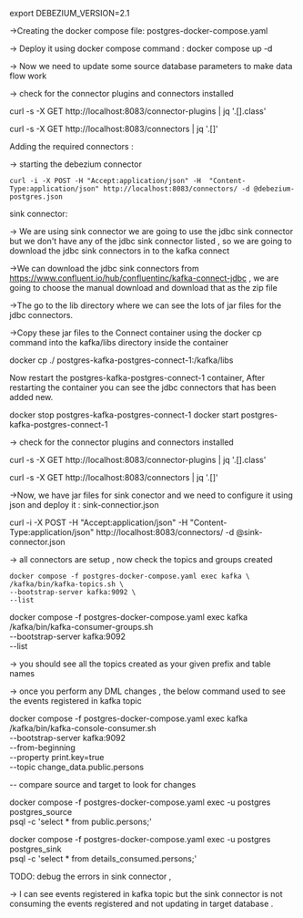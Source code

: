 export DEBEZIUM_VERSION=2.1

->Creating the docker compose file: postgres-docker-compose.yaml

-> Deploy it using docker compose command : docker compose up -d

-> Now we need to update some source database parameters to  make data flow work 


-> check for the connector plugins and connectors installed 

curl -s -X GET http://localhost:8083/connector-plugins | jq '.[].class'

curl -s -X GET http://localhost:8083/connectors | jq '.[]'


Adding the required connectors :

-> starting the debezium connector 

    curl -i -X POST -H "Accept:application/json" -H  "Content-Type:application/json" http://localhost:8083/connectors/ -d @debezium-postgres.json

sink connector: 

-> We are using sink connector we are going to use the jdbc sink connector but we don't have any of the jdbc sink connector listed , so we are going to download the jdbc sink connectors in to the kafka connect

->We can download the jdbc sink connectors from https://www.confluent.io/hub/confluentinc/kafka-connect-jdbc , we are going to choose the manual download and download that as the zip file 

->The go to the lib directory where we can see the lots of jar files for the jdbc connectors.

->Copy these jar files to the Connect container using the docker cp command into the kafka/libs directory inside the container

docker cp ./ postgres-kafka-postgres-connect-1:/kafka/libs

Now restart the  postgres-kafka-postgres-connect-1 container, After restarting the container you can see the jdbc connectors that has been added new.

docker stop  postgres-kafka-postgres-connect-1
docker start  postgres-kafka-postgres-connect-1

-> check for the connector plugins and connectors installed 

curl -s -X GET http://localhost:8083/connector-plugins | jq '.[].class'

curl -s -X GET http://localhost:8083/connectors | jq '.[]'


->Now, we have jar files for sink conector and we need to configure it using json and deploy it : sink-connectior.json

curl -i -X POST -H "Accept:application/json" -H  "Content-Type:application/json" http://localhost:8083/connectors/ -d @sink-connector.json


-> all connectors are setup , now check the topics and groups created 

    docker compose -f postgres-docker-compose.yaml exec kafka \
    /kafka/bin/kafka-topics.sh \
    --bootstrap-server kafka:9092 \
    --list

docker compose -f postgres-docker-compose.yaml exec kafka \
    /kafka/bin/kafka-consumer-groups.sh\
    --bootstrap-server kafka:9092 \
    --list

-> you should see all the topics created as your given prefix and table names

-> once you perform any DML changes , the below command used to see the events registered in kafka topic 

docker compose -f postgres-docker-compose.yaml exec kafka /kafka/bin/kafka-console-consumer.sh \
    --bootstrap-server kafka:9092 \
    --from-beginning \
    --property print.key=true \
    --topic change_data.public.persons



-- compare source and target to look for changes 

docker compose -f postgres-docker-compose.yaml exec -u postgres postgres_source \
    psql -c 'select * from public.persons;'

docker compose -f postgres-docker-compose.yaml exec -u postgres postgres_sink \
    psql -c 'select * from details_consumed.persons;'


TODO: debug the errors in sink connector ,

-> I can see events registered in kafka topic but the sink connector is not consuming the events registered and not updating in target database .






    

